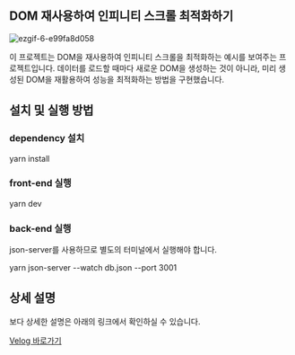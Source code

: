 ## DOM 재사용하여 인피니티 스크롤 최적화하기

![ezgif-6-e99fa8d058](https://github.com/MochaChoco/infinite-scroll/assets/30750586/4472ce76-ce21-4f23-bb3b-9bee87a8fcb6)

이 프로젝트는 DOM을 재사용하여 인피니티 스크롤을 최적화하는 예시를 보여주는 프로젝트입니다. 데이터를 로드할 때마다 새로운 DOM을 생성하는 것이 아니라, 미리 생성된 DOM을 재활용하여 성능을 최적화하는 방법을 구현했습니다.

## 설치 및 실행 방법

### dependency 설치

yarn install

### front-end 실행

yarn dev

### back-end 실행

json-server를 사용하므로 별도의 터미널에서 실행해야 합니다.

yarn json-server --watch db.json --port 3001

## 상세 설명

보다 상세한 설명은 아래의 링크에서 확인하실 수 있습니다.

[Velog 바로가기](https://velog.io/@swj9077/Intersection-Observer-API%EB%A5%BC-%ED%99%9C%EC%9A%A9%ED%95%9C-Infinite-Scroll-%EC%B5%9C%EC%A0%81%ED%99%94%ED%95%98%EA%B8%B0)
